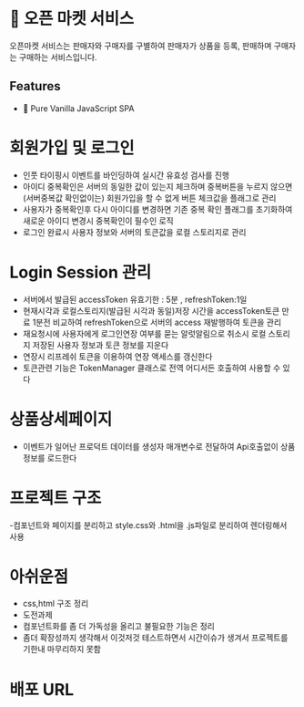 #  🛒 오픈 마켓 서비스

오픈마켓 서비스는 판매자와 구매자를 구별하여 판매자가 상품을 등록, 판매하며 구매자는 구매하는 서비스입니다.

## Features
- 🚀 Pure Vanilla JavaScript SPA

# 회원가입 및 로그인
- 인풋 타이핑시 이벤트를 바인딩하여 실시간 유효성 검사를 진행
- 아이디 중복확인은 서버의 동일한 값이 있는지 체크하며 중복버튼을 누르지 않으면 (서버중복값 확인없이는) 회원가입을 할 수 없게 버튼 체크값을 플래그로 관리
- 사용자가 중복확인후 다시 아이디를 변경하면 기존 중복 확인 플래그를 초기화하여 새로운 아이디 변경시 중복확인이 필수인 로직
- 로그인 완료시 사용자 정보와 서버의 토큰값을 로컬 스토리지로 관리 

# Login Session 관리
- 서버에서 발급된 accessToken 유효기한 : 5분 , refreshToken:1일
- 현재시각과 로컬스토리지(발급된 시각과 동일)저장 시간을 accessToken토큰 만료 1분전 비교하여 refreshToken으로 서버의 access 재발행하여 토큰을 관리
- 재요청시에 사용자에게 로그인연장 여부를 묻는 알럿알림으로 취소시 로컬 스토리지 저장된 사용자 정보과 토큰 정보를 지운다
- 연장시 리프레쉬 토큰을 이용하여 연장 액세스를 갱신한다
- 토큰관련 기능은 TokenManager 클래스로 전역 어디서든 호출하여 사용할 수 있다 


# 상품상세페이지 
- 이벤트가 일어난 프로덕트 데이터를 생성자 매개변수로 전달하여 Api호출없이 상품정보를 로드한다

# 프로젝트 구조
-컴포넌트와 페이지를 분리하고 style.css와 .html을 .js파일로 분리하여 렌더링해서 사용

# 아쉬운점
- css,html 구조 정리
- 도전과제
- 컴포넌트화를 좀 더 가독성을 올리고 불필요한 기능은 정리
- 좀더 확장성까지 생각해서 이것저것 테스트하면서 시간이슈가 생겨서 프로젝트를 기한내 마무리하지 못함

# 배포 URL
